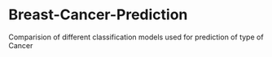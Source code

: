 # Breast-Cancer-Prediction
 Comparision of different classification models used for prediction of type of Cancer
